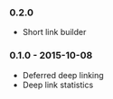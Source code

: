 ### 0.2.0

* Short link builder

### 0.1.0 - 2015-10-08

* Deferred deep linking
* Deep link statistics
